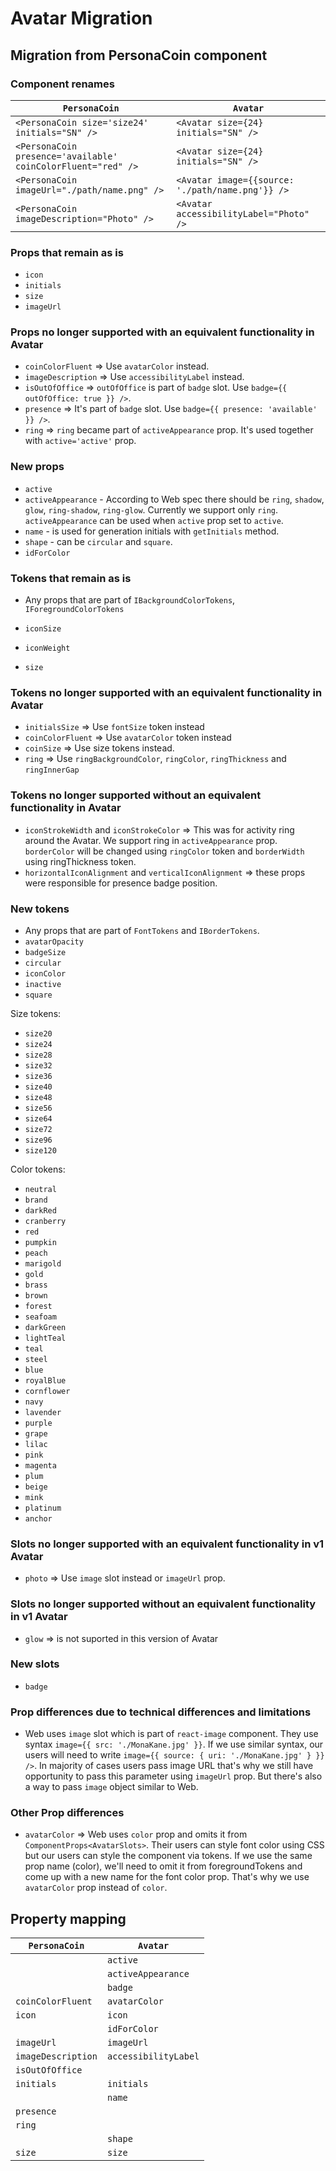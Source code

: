 # Avatar Migration

## Migration from PersonaCoin component

### Component renames

| `PersonaCoin`                                                | `Avatar`                                         |
| ------------------------------------------------------------ | ------------------------------------------------ |
| `<PersonaCoin size='size24' initials="SN" />`                | `<Avatar size={24} initials="SN" />`             |
| `<PersonaCoin presence='available' coinColorFluent="red" />` | `<Avatar size={24} initials="SN" />`             |
| `<PersonaCoin imageUrl="./path/name.png" />`                 | `<Avatar image={{source: './path/name.png'}} />` |
| `<PersonaCoin imageDescription="Photo" />`                   | `<Avatar accessibilityLabel="Photo" />`          |

### Props that remain as is

- `icon`
- `initials`
- `size`
- `imageUrl`

### Props no longer supported with an equivalent functionality in Avatar

- `coinColorFluent` => Use `avatarColor` instead.
- `imageDescription` => Use `accessibilityLabel` instead.
- `isOutOfOffice` => `outOfOffice` is part of `badge` slot. Use `badge={{ outOfOffice: true }} />`.
- `presence` => It's part of `badge` slot. Use `badge={{ presence: 'available' }} />`.
- `ring` => `ring` became part of `activeAppearance` prop. It's used together with `active='active'` prop.

### New props

- `active`
- `activeAppearance` - According to Web spec there should be `ring`, `shadow`, `glow`, `ring-shadow`, `ring-glow`.
  Currently we support only `ring`. `activeAppearance` can be used when `active` prop set to `active`.
- `name` - is used for generation initials with `getInitials` method.
- `shape` - can be `circular` and `square`.
- `idForColor`

### Tokens that remain as is

- Any props that are part of `IBackgroundColorTokens`, `IForegroundColorTokens`

- `iconSize`
- `iconWeight`
- `size`

### Tokens no longer supported with an equivalent functionality in Avatar

- `initialsSize` => Use `fontSize` token instead
- `coinColorFluent` => Use `avatarColor` token instead
- `coinSize` => Use size tokens instead.
- `ring` => Use `ringBackgroundColor`, `ringColor`, `ringThickness` and `ringInnerGap`

### Tokens no longer supported without an equivalent functionality in Avatar

- `iconStrokeWidth` and `iconStrokeColor` => This was for activity ring around the Avatar.
  We support ring in `activeAppearance` prop. `borderColor` will be changed using `ringColor` token and `borderWidth` using ringThickness token.
- `horizontalIconAlignment` and `verticalIconAlignment` => these props were responsible for presence badge position.

### New tokens

- Any props that are part of `FontTokens` and `IBorderTokens`.
- `avatarOpacity`
- `badgeSize`
- `circular`
- `iconColor`
- `inactive`
- `square`

Size tokens:

- `size20`
- `size24`
- `size28`
- `size32`
- `size36`
- `size40`
- `size48`
- `size56`
- `size64`
- `size72`
- `size96`
- `size120`

Color tokens:

- `neutral`
- `brand`
- `darkRed`
- `cranberry`
- `red`
- `pumpkin`
- `peach`
- `marigold`
- `gold`
- `brass`
- `brown`
- `forest`
- `seafoam`
- `darkGreen`
- `lightTeal`
- `teal`
- `steel`
- `blue`
- `royalBlue`
- `cornflower`
- `navy`
- `lavender`
- `purple`
- `grape`
- `lilac`
- `pink`
- `magenta`
- `plum`
- `beige`
- `mink`
- `platinum`
- `anchor`

### Slots no longer supported with an equivalent functionality in v1 Avatar

- `photo` => Use `image` slot instead or `imageUrl` prop.

### Slots no longer supported without an equivalent functionality in v1 Avatar

- `glow` => is not suported in this version of Avatar

### New slots

- `badge`

### Prop differences due to technical differences and limitations

- Web uses `image` slot which is part of `react-image` component. They use syntax `image={{ src: './MonaKane.jpg' }}`. If we use similar syntax, our users will need to write `image={{ source: { uri: './MonaKane.jpg' } }} />`. In majority of cases users pass image URL that's why we still have opportunity to pass this parameter using `imageUrl` prop. But there's also a way to pass `image` object similar to Web.

### Other Prop differences

- `avatarColor` => Web uses `color` prop and omits it from `ComponentProps<AvatarSlots>`. Their users can style font color using CSS but our users can style the component via tokens. If we use the same prop name (color), we'll need to omit it from foregroundTokens and come up with a new name for the font color prop. That's why we use `avatarColor` prop instead of `color`.

## Property mapping

| `PersonaCoin`      | `Avatar`             |
| ------------------ | -------------------- |
|                    | `active`             |
|                    | `activeAppearance`   |
|                    | `badge`              |
| `coinColorFluent`  | `avatarColor`        |
| `icon`             | `icon`               |
|                    | `idForColor`         |
| `imageUrl`         | `imageUrl`           |
| `imageDescription` | `accessibilityLabel` |
| `isOutOfOffice`    |                      |
| `initials`         | `initials`           |
|                    | `name`               |
| `presence`         |                      |
| `ring`             |                      |
|                    | `shape`              |
| `size`             | `size`               |
